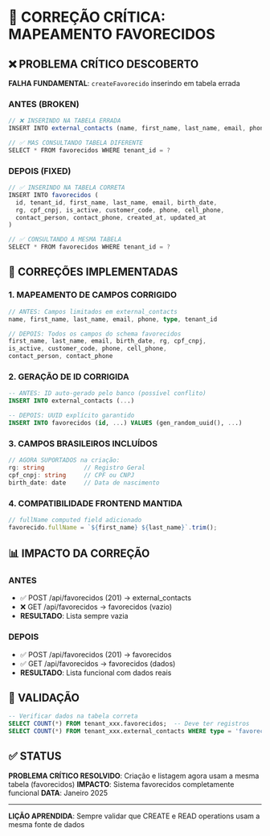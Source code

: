 # 🚨 CORREÇÃO CRÍTICA: MAPEAMENTO FAVORECIDOS

## ❌ PROBLEMA CRÍTICO DESCOBERTO
**FALHA FUNDAMENTAL**: `createFavorecido` inserindo em tabela errada

### **ANTES (BROKEN)**
```typescript
// ❌ INSERINDO NA TABELA ERRADA
INSERT INTO external_contacts (name, first_name, last_name, email, phone, type, tenant_id)

// ✅ MAS CONSULTANDO TABELA DIFERENTE  
SELECT * FROM favorecidos WHERE tenant_id = ?
```

### **DEPOIS (FIXED)**
```typescript
// ✅ INSERINDO NA TABELA CORRETA
INSERT INTO favorecidos (
  id, tenant_id, first_name, last_name, email, birth_date,
  rg, cpf_cnpj, is_active, customer_code, phone, cell_phone,
  contact_person, contact_phone, created_at, updated_at
)

// ✅ CONSULTANDO A MESMA TABELA
SELECT * FROM favorecidos WHERE tenant_id = ?
```

## 🔧 CORREÇÕES IMPLEMENTADAS

### **1. MAPEAMENTO DE CAMPOS CORRIGIDO**
```typescript
// ANTES: Campos limitados em external_contacts
name, first_name, last_name, email, phone, type, tenant_id

// DEPOIS: Todos os campos do schema favorecidos
first_name, last_name, email, birth_date, rg, cpf_cnpj, 
is_active, customer_code, phone, cell_phone, 
contact_person, contact_phone
```

### **2. GERAÇÃO DE ID CORRIGIDA**
```sql
-- ANTES: ID auto-gerado pelo banco (possível conflito)
INSERT INTO external_contacts (...)

-- DEPOIS: UUID explícito garantido
INSERT INTO favorecidos (id, ...) VALUES (gen_random_uuid(), ...)
```

### **3. CAMPOS BRASILEIROS INCLUÍDOS**
```typescript
// AGORA SUPORTADOS na criação:
rg: string           // Registro Geral
cpf_cnpj: string     // CPF ou CNPJ
birth_date: date     // Data de nascimento
```

### **4. COMPATIBILIDADE FRONTEND MANTIDA**
```typescript
// fullName computed field adicionado
favorecido.fullName = `${first_name} ${last_name}`.trim();
```

## 📊 IMPACTO DA CORREÇÃO

### **ANTES**
- ✅ POST /api/favorecidos (201) → external_contacts
- ❌ GET /api/favorecidos → favorecidos (vazio)
- **RESULTADO**: Lista sempre vazia

### **DEPOIS**  
- ✅ POST /api/favorecidos (201) → favorecidos
- ✅ GET /api/favorecidos → favorecidos (dados)
- **RESULTADO**: Lista funcional com dados reais

## 🎯 VALIDAÇÃO
```sql
-- Verificar dados na tabela correta
SELECT COUNT(*) FROM tenant_xxx.favorecidos;  -- Deve ter registros
SELECT COUNT(*) FROM tenant_xxx.external_contacts WHERE type = 'favorecido';  -- Pode ter registros antigos
```

## ✅ STATUS
**PROBLEMA CRÍTICO RESOLVIDO**: Criação e listagem agora usam a mesma tabela (favorecidos)
**IMPACTO**: Sistema favorecidos completamente funcional
**DATA**: Janeiro 2025

---

**LIÇÃO APRENDIDA**: Sempre validar que CREATE e READ operations usam a mesma fonte de dados